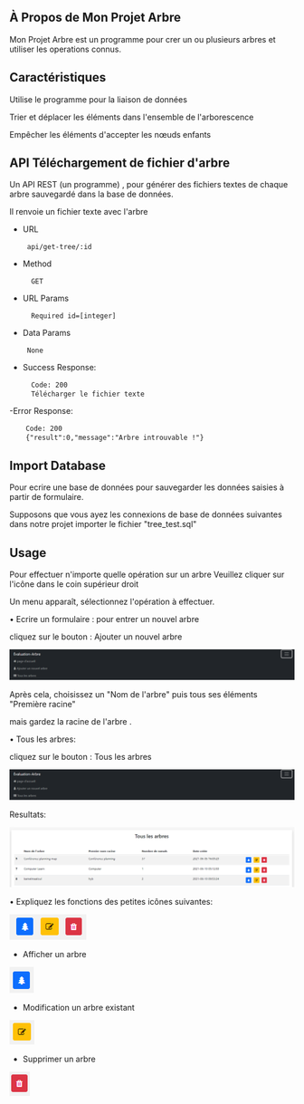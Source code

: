 

## À Propos de Mon Projet Arbre

Mon Projet Arbre est un programme pour crer un ou plusieurs arbres et utiliser les operations connus.

## Caractéristiques

Utilise le programme pour la liaison de données

Trier et déplacer les éléments dans l'ensemble de l'arborescence

Empêcher les éléments d'accepter les nœuds enfants

## API Téléchargement de fichier d'arbre

Un API REST (un programme) , pour générer des fichiers textes de chaque arbre sauvegardé dans la base de données.

Il renvoie un fichier texte avec l'arbre


- URL

       api/get-tree/:id
- Method

        GET
- URL Params

        Required id=[integer]
- Data Params
       
       None
- Success Response:
        
        Code: 200
        Télécharger le fichier texte

-Error Response:

        Code: 200
        {"result":0,"message":"Arbre introuvable !"}


## Import Database 
Pour ecrire une base de données  pour sauvegarder les données saisies à partir de formulaire.

Supposons que vous ayez les connexions de base de données suivantes dans notre projet importer le fichier "tree_test.sql"



## Usage

Pour effectuer n'importe quelle opération sur un arbre Veuillez cliquer sur l'icône dans le coin supérieur droit

Un menu apparaît, sélectionnez l'opération à effectuer.


•	Ecrire un formulaire : pour entrer un nouvel arbre


cliquez sur le bouton : Ajouter un nouvel arbre

![image](https://raw.githubusercontent.com/kamelmaaloul/test/main/evalution.PNG)


Après cela, choisissez un "Nom de l'arbre" puis tous ses éléments "Première racine"
 
 
 mais gardez la racine de l'arbre .



•  Tous les arbres:

cliquez sur le bouton : Tous les arbres

![image](https://raw.githubusercontent.com/kamelmaaloul/test/main/evalution.PNG)

Resultats:

![image](https://raw.githubusercontent.com/kamelmaaloul/test/main/Capture.PNG)

• Expliquez les fonctions des petites icônes suivantes:

![image](https://raw.githubusercontent.com/kamelmaaloul/test/main/bouton1.PNG)

-	Afficher un arbre


![image](https://raw.githubusercontent.com/kamelmaaloul/test/main/bouton12.PNG)


-	Modification un arbre existant 


![image](https://raw.githubusercontent.com/kamelmaaloul/test/main/bouton13.PNG)

-	Supprimer un arbre

![image](https://raw.githubusercontent.com/kamelmaaloul/test/main/bouton14.PNG)




